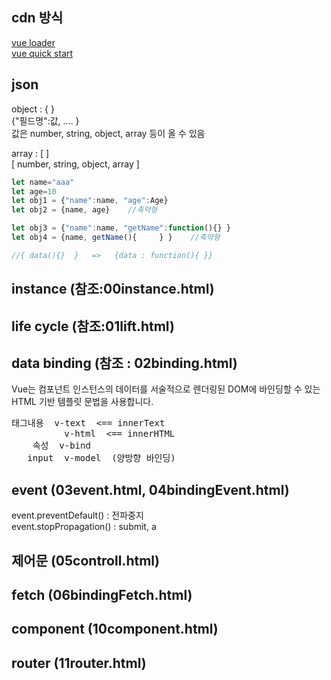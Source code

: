 ## cdn 방식

[vue loader](https://github.com/FranckFreiburger/vue3-sfc-loader)  
[vue quick start](https://v3-docs.vuejs-korea.org/guide/quick-start.html)  

## json
  object : { }    
           {"필드명":값, ....   }  
           값은 number, string, object, array 등이 올 수 있음  

  array : [ ]  
            [ number, string, object, array ]  
```javascript
let name="aaa"
let age=10
let obj1 = {"name":name, "age":Age} 
let obj2 = {name, age}    //축약형

let obj3 = {"name":name, "getName":function(){} }
let obj4 = {name, getName(){     } }    //축약형

//{ data(){}  }   =>   {data : function(){ }}
```

## instance (참조:00instance.html)

## life cycle (참조:01lift.html)

## data binding (참조 : 02binding.html)
Vue는 컴포넌트 인스턴스의 데이터를 서술적으로 렌더링된 DOM에 바인딩할 수 있는 HTML 기반 템플릿 문법을 사용합니다.
<pre>
태그내용  v-text  <== innerText  
          v-html  <== innerHTML  
    속성  v-bind
   input  v-model  (양방향 바인딩)
</pre>

## event (03event.html, 04bindingEvent.html)
event.preventDefault()  : 전파중지  
event.stopPropagation() : submit, a  

## 제어문 (05controll.html)

## fetch (06bindingFetch.html)

## component (10component.html)

## router (11router.html)
